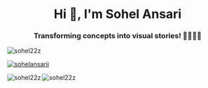 <h1 align="center">Hi 👋, I'm Sohel Ansari</h1>
<h3 align="center">Transforming concepts into visual stories! 🧑🏻‍💻💫</h3>

<p align="left"> 
<img src="https://komarev.com/ghpvc/?username=sohel22z&label=Profile%20views&color=0e75b6&style=flat" alt="sohel22z" /> 

</p>

<p align="left"> <a href="https://twitter.com/sohelansarii" target="blank"><img src="https://img.shields.io/twitter/follow/sohelansarii?logo=twitter&style=for-the-badge" alt="sohelansarii" /></a> 
</p>

<p><img align="left" src="https://github-readme-stats.vercel.app/api/top-langs?username=sohel22z&show_icons=true&locale=en&layout=compact" alt="sohel22z" /></p>

<p><img align="center" src="https://github-readme-streak-stats.herokuapp.com/?user=sohel22z&" alt="sohel22z" /></p>
